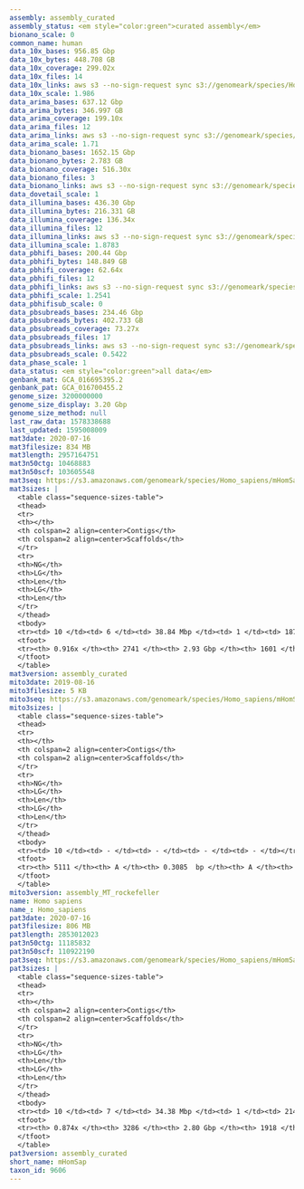 ```yaml
---
assembly: assembly_curated
assembly_status: <em style="color:green">curated assembly</em>
bionano_scale: 0
common_name: human
data_10x_bases: 956.85 Gbp
data_10x_bytes: 448.708 GB
data_10x_coverage: 299.02x
data_10x_files: 14
data_10x_links: aws s3 --no-sign-request sync s3://genomeark/species/Homo_sapiens/mHomSap1/genomic_data/10x/ .<br>aws s3 --no-sign-request sync s3://genomeark/species/Homo_sapiens/mHomSap2/genomic_data/10x/ .<br>aws s3 --no-sign-request sync s3://genomeark/species/Homo_sapiens/mHomSap3/genomic_data/10x/ .<br>
data_10x_scale: 1.986
data_arima_bases: 637.12 Gbp
data_arima_bytes: 346.997 GB
data_arima_coverage: 199.10x
data_arima_files: 12
data_arima_links: aws s3 --no-sign-request sync s3://genomeark/species/Homo_sapiens/mHomSap1/genomic_data/arima/ .<br>aws s3 --no-sign-request sync s3://genomeark/species/Homo_sapiens/mHomSap2/genomic_data/arima/ .<br>aws s3 --no-sign-request sync s3://genomeark/species/Homo_sapiens/mHomSap3/genomic_data/arima/ .<br>
data_arima_scale: 1.71
data_bionano_bases: 1652.15 Gbp
data_bionano_bytes: 2.783 GB
data_bionano_coverage: 516.30x
data_bionano_files: 3
data_bionano_links: aws s3 --no-sign-request sync s3://genomeark/species/Homo_sapiens/mHomSap1/genomic_data/bionano/ .<br>aws s3 --no-sign-request sync s3://genomeark/species/Homo_sapiens/mHomSap2/genomic_data/bionano/ .<br>aws s3 --no-sign-request sync s3://genomeark/species/Homo_sapiens/mHomSap3/genomic_data/bionano/ .<br>
data_dovetail_scale: 1
data_illumina_bases: 436.30 Gbp
data_illumina_bytes: 216.331 GB
data_illumina_coverage: 136.34x
data_illumina_files: 12
data_illumina_links: aws s3 --no-sign-request sync s3://genomeark/species/Homo_sapiens/mHomSap1/genomic_data/illumina/ .<br>aws s3 --no-sign-request sync s3://genomeark/species/Homo_sapiens/mHomSap2/genomic_data/illumina/ .<br>
data_illumina_scale: 1.8783
data_pbhifi_bases: 200.44 Gbp
data_pbhifi_bytes: 148.849 GB
data_pbhifi_coverage: 62.64x
data_pbhifi_files: 12
data_pbhifi_links: aws s3 --no-sign-request sync s3://genomeark/species/Homo_sapiens/mHomSap1/genomic_data/pacbio/ . --exclude "*subreads.bam*"<br>aws s3 --no-sign-request sync s3://genomeark/species/Homo_sapiens/mHomSap2/genomic_data/pacbio/ . --exclude "*subreads.bam*"<br>aws s3 --no-sign-request sync s3://genomeark/species/Homo_sapiens/mHomSap3/genomic_data/pacbio/ . --exclude "*subreads.bam*"<br>
data_pbhifi_scale: 1.2541
data_pbhifisub_scale: 0
data_pbsubreads_bases: 234.46 Gbp
data_pbsubreads_bytes: 402.733 GB
data_pbsubreads_coverage: 73.27x
data_pbsubreads_files: 17
data_pbsubreads_links: aws s3 --no-sign-request sync s3://genomeark/species/Homo_sapiens/mHomSap3/genomic_data/pacbio/ . --exclude "*ccs*bam*"<br>
data_pbsubreads_scale: 0.5422
data_phase_scale: 1
data_status: <em style="color:green">all data</em>
genbank_mat: GCA_016695395.2
genbank_pat: GCA_016700455.2
genome_size: 3200000000
genome_size_display: 3.20 Gbp
genome_size_method: null
last_raw_data: 1578338688
last_updated: 1595008009
mat3date: 2020-07-16
mat3filesize: 834 MB
mat3length: 2957164751
mat3n50ctg: 10468883
mat3n50scf: 103605548
mat3seq: https://s3.amazonaws.com/genomeark/species/Homo_sapiens/mHomSap3/assembly_curated/mHomSap3.mat.decon.20200716.fasta.gz
mat3sizes: |
  <table class="sequence-sizes-table">
  <thead>
  <tr>
  <th></th>
  <th colspan=2 align=center>Contigs</th>
  <th colspan=2 align=center>Scaffolds</th>
  </tr>
  <tr>
  <th>NG</th>
  <th>LG</th>
  <th>Len</th>
  <th>LG</th>
  <th>Len</th>
  </tr>
  </thead>
  <tbody>
  <tr><td> 10 </td><td> 6 </td><td> 38.84 Mbp </td><td> 1 </td><td> 187.62 Mbp </td></tr>  <tr><td> 20 </td><td> 17 </td><td> 26.64 Mbp </td><td> 3 </td><td> 140.89 Mbp </td></tr>  <tr><td> 30 </td><td> 31 </td><td> 18.38 Mbp </td><td> 6 </td><td> 129.44 Mbp </td></tr>  <tr><td> 40 </td><td> 50 </td><td> 14.81 Mbp </td><td> 8 </td><td> 110.61 Mbp </td></tr>  <tr style="background-color:#cccccc;"><td> 50 </td><td> 75 </td><td style="background-color:#88ff88;"> 10.47 Mbp </td><td> 11 </td><td style="background-color:#88ff88;"> 103.61 Mbp </td></tr>  <tr><td> 60 </td><td> 110 </td><td> 8.04 Mbp </td><td> 15 </td><td> 87.76 Mbp </td></tr>  <tr><td> 70 </td><td> 162 </td><td> 4.78 Mbp </td><td> 19 </td><td> 60.18 Mbp </td></tr>  <tr><td> 80 </td><td> 265 </td><td> 1.88 Mbp </td><td> 25 </td><td> 43.69 Mbp </td></tr>  <tr><td> 90 </td><td> 1384 </td><td> 67.09 Kbp </td><td> 163 </td><td> 0.18 Mbp </td></tr>  <tr><td> 100 </td><td> - </td><td> - </td><td> - </td><td> - </td></tr>  </tbody>
  <tfoot>
  <tr><th> 0.916x </th><th> 2741 </th><th> 2.93 Gbp </th><th> 1601 </th><th> 2.96 Gbp </th></tr>
  </tfoot>
  </table>
mat3version: assembly_curated
mito3date: 2019-08-16
mito3filesize: 5 KB
mito3seq: https://s3.amazonaws.com/genomeark/species/Homo_sapiens/mHomSap3/assembly_MT_rockefeller/mHomSap3.MT.20190816.fasta.gz
mito3sizes: |
  <table class="sequence-sizes-table">
  <thead>
  <tr>
  <th></th>
  <th colspan=2 align=center>Contigs</th>
  <th colspan=2 align=center>Scaffolds</th>
  </tr>
  <tr>
  <th>NG</th>
  <th>LG</th>
  <th>Len</th>
  <th>LG</th>
  <th>Len</th>
  </tr>
  </thead>
  <tbody>
  <tr><td> 10 </td><td> - </td><td> - </td><td> - </td><td> - </td></tr>  <tr><td> 20 </td><td> - </td><td> - </td><td> - </td><td> - </td></tr>  <tr><td> 30 </td><td> - </td><td> - </td><td> - </td><td> - </td></tr>  <tr><td> 40 </td><td> - </td><td> - </td><td> - </td><td> - </td></tr>  <tr style="background-color:#cccccc;"><td> 50 </td><td> - </td><td style="background-color:#ff8888;"> - </td><td> - </td><td style="background-color:#ff8888;"> - </td></tr>  <tr><td> 60 </td><td> - </td><td> - </td><td> - </td><td> - </td></tr>  <tr><td> 70 </td><td> - </td><td> - </td><td> - </td><td> - </td></tr>  <tr><td> 80 </td><td> - </td><td> - </td><td> - </td><td> - </td></tr>  <tr><td> 90 </td><td> - </td><td> - </td><td> - </td><td> - </td></tr>  <tr><td> 100 </td><td> - </td><td> - </td><td> - </td><td> - </td></tr>  </tbody>
  <tfoot>
  <tr><th> 5111 </th><th> A </th><th> 0.3085  bp </th><th> A </th><th> 0.3085  bp </th></tr>
  </tfoot>
  </table>
mito3version: assembly_MT_rockefeller
name: Homo sapiens
name_: Homo_sapiens
pat3date: 2020-07-16
pat3filesize: 806 MB
pat3length: 2853012023
pat3n50ctg: 11185832
pat3n50scf: 110922190
pat3seq: https://s3.amazonaws.com/genomeark/species/Homo_sapiens/mHomSap3/assembly_curated/mHomSap3.pat.decon.20200716.fasta.gz
pat3sizes: |
  <table class="sequence-sizes-table">
  <thead>
  <tr>
  <th></th>
  <th colspan=2 align=center>Contigs</th>
  <th colspan=2 align=center>Scaffolds</th>
  </tr>
  <tr>
  <th>NG</th>
  <th>LG</th>
  <th>Len</th>
  <th>LG</th>
  <th>Len</th>
  </tr>
  </thead>
  <tbody>
  <tr><td> 10 </td><td> 7 </td><td> 34.38 Mbp </td><td> 1 </td><td> 214.90 Mbp </td></tr>  <tr><td> 20 </td><td> 17 </td><td> 26.07 Mbp </td><td> 2 </td><td> 195.51 Mbp </td></tr>  <tr><td> 30 </td><td> 31 </td><td> 21.48 Mbp </td><td> 4 </td><td> 142.46 Mbp </td></tr>  <tr><td> 40 </td><td> 48 </td><td> 16.55 Mbp </td><td> 6 </td><td> 131.06 Mbp </td></tr>  <tr style="background-color:#cccccc;"><td> 50 </td><td> 73 </td><td style="background-color:#88ff88;"> 11.19 Mbp </td><td> 9 </td><td style="background-color:#88ff88;"> 110.92 Mbp </td></tr>  <tr><td> 60 </td><td> 110 </td><td> 6.89 Mbp </td><td> 13 </td><td> 78.14 Mbp </td></tr>  <tr><td> 70 </td><td> 169 </td><td> 3.88 Mbp </td><td> 17 </td><td> 56.41 Mbp </td></tr>  <tr><td> 80 </td><td> 342 </td><td> 0.77 Mbp </td><td> 24 </td><td> 29.61 Mbp </td></tr>  <tr><td> 90 </td><td> - </td><td> - </td><td> - </td><td> - </td></tr>  <tr><td> 100 </td><td> - </td><td> - </td><td> - </td><td> - </td></tr>  </tbody>
  <tfoot>
  <tr><th> 0.874x </th><th> 3286 </th><th> 2.80 Gbp </th><th> 1918 </th><th> 2.85 Gbp </th></tr>
  </tfoot>
  </table>
pat3version: assembly_curated
short_name: mHomSap
taxon_id: 9606
---
```

